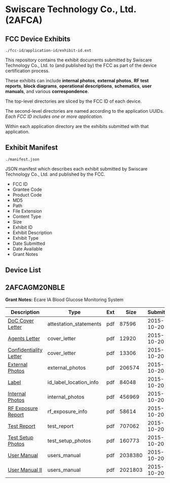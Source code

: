 # Swiscare Technology Co., Ltd. (2AFCA)
## FCC Device Exhibits

```
./fcc-id/application-id/exhibit-id.ext
```

This repository contains the exhibit documents submitted by Swiscare Technology Co., Ltd. to (and published by) the FCC as part of the device certification process.

These exhibits can include **internal photos**, **external photos**, **RF test reports**, **block diagrams**, **operational descriptions**, **schematics**, **user manuals**, and various **correspondence**.

The top-level directories are sliced by the FCC ID of each device.

The second-level directories are named according to the application UUIDs. *Each FCC ID includes one or more application.*

Within each application directory are the exhibits submitted with that application. 

## Exhibit Manifest

```
./manifest.json
```

JSON manifest which describes each exhibit submitted by Swiscare Technology Co., Ltd. and published by the FCC.

- FCC ID
- Grantee Code
- Product Code
- MD5
- Path
- File Extension
- Content Type
- Size
- Exhibit ID
- Exhibit Description
- Exhibit Type
- Date Submitted
- Date Available
- Grant Notes

## Device List
## 2AFCAGM20NBLE
**Grant Notes:** Ecare IA Blood Glucose Monitoring System

| Description | Type | Ext | Size | Submitted | Available |
| ----------- | ---- | --- | ---- | --------- | --------- |
| [DoC Cover Letter](2AFCAGM20NBLE/c528c3b43c502220dd5bbf9b98fd19c7/2786919.pdf) | attestation_statements | pdf | 87596 | 2015-10-20 | 2015-10-20 |
| [Agents Letter](2AFCAGM20NBLE/c528c3b43c502220dd5bbf9b98fd19c7/2786917.pdf) | cover_letter | pdf | 12920 | 2015-10-20 | 2015-10-20 |
| [Confidentiality Letter](2AFCAGM20NBLE/c528c3b43c502220dd5bbf9b98fd19c7/2786918.pdf) | cover_letter | pdf | 13306 | 2015-10-20 | 2015-10-20 |
| [External Photos](2AFCAGM20NBLE/c528c3b43c502220dd5bbf9b98fd19c7/2786907.pdf) | external_photos | pdf | 206574 | 2015-10-20 | 2016-04-11 |
| [Label](2AFCAGM20NBLE/c528c3b43c502220dd5bbf9b98fd19c7/2786906.pdf) | id_label_location_info | pdf | 84048 | 2015-10-20 | 2015-10-20 |
| [Internal Photos](2AFCAGM20NBLE/c528c3b43c502220dd5bbf9b98fd19c7/2786914.pdf) | internal_photos | pdf | 456969 | 2015-10-20 | 2016-04-11 |
| [RF Exposure Report](2AFCAGM20NBLE/c528c3b43c502220dd5bbf9b98fd19c7/2786915.pdf) | rf_exposure_info | pdf | 58614 | 2015-10-20 | 2015-10-20 |
| [Test Report](2AFCAGM20NBLE/c528c3b43c502220dd5bbf9b98fd19c7/2786910.pdf) | test_report | pdf | 707062 | 2015-10-20 | 2015-10-20 |
| [Test Setup Photos](2AFCAGM20NBLE/c528c3b43c502220dd5bbf9b98fd19c7/2786911.pdf) | test_setup_photos | pdf | 160773 | 2015-10-20 | 2016-04-11 |
| [User Manual](2AFCAGM20NBLE/c528c3b43c502220dd5bbf9b98fd19c7/2786912.pdf) | users_manual | pdf | 2038380 | 2015-10-20 | 2016-04-11 |
| [User Manual II](2AFCAGM20NBLE/c528c3b43c502220dd5bbf9b98fd19c7/2786913.pdf) | users_manual | pdf | 2021803 | 2015-10-20 | 2016-04-11 |
